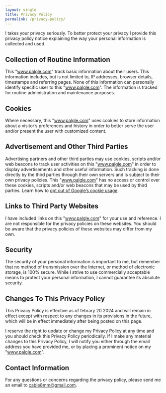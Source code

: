 ```yaml
---
layout: single
title: Privacy Policy
permalink: /privacy-policy/
---
```

I takes your privacy seriously. To better protect your privacy I provide this privacy policy notice explaining the way your personal information is collected and used.

## Collection of Routine Information

This "www.palgle.com" track basic information about their users. This information includes, but is not limited to, IP addresses, browser details, timestamps and referring pages. None of this information can personally identify specific user to this "www.palgle.com". The information is tracked for routine administration and maintenance purposes.

## Cookies

Where necessary, this "www.palgle.com" uses cookies to store information about a visitor’s preferences and history in order to better serve the user and/or present the user with customized content.

## Advertisement and Other Third Parties

Advertising partners and other third parties may use cookies, scripts and/or web beacons to track user activities on this "www.palgle.com" in order to display advertisements and other useful information. Such tracking is done directly by the third parties through their own servers and is subject to their own privacy policies. This "www.palgle.com" has no access or control over these cookies, scripts and/or web beacons that may be used by third parties. Learn how to [opt out of Google’s cookie usage](http://www.google.com/privacy_ads.html).

## Links to Third Party Websites

I have included links on this "www.palgle.com" for your use and reference. I are not responsible for the privacy policies on these websites. You should be aware that the privacy policies of these websites may differ from my own.

## Security

The security of your personal information is important to me, but remember that no method of transmission over the Internet, or method of electronic storage, is 100% secure. While I strive to use commercially acceptable means to protect your personal information, I cannot guarantee its absolute security.

## Changes To This Privacy Policy

This Privacy Policy is effective as of febrary 20 2024 and will remain in effect except with respect to any changes in its provisions in the future, which will be in effect immediately after being posted on this page.

I reserve the right to update or change my Privacy Policy at any time and you should check this Privacy Policy periodically. If I make any material changes to this Privacy Policy, I will notify you either through the email address you have provided me, or by placing a prominent notice on my "www.palgle.com".

## Contact Information

For any questions or concerns regarding the privacy policy, please send me an email to cable8mm@gmail.com.
